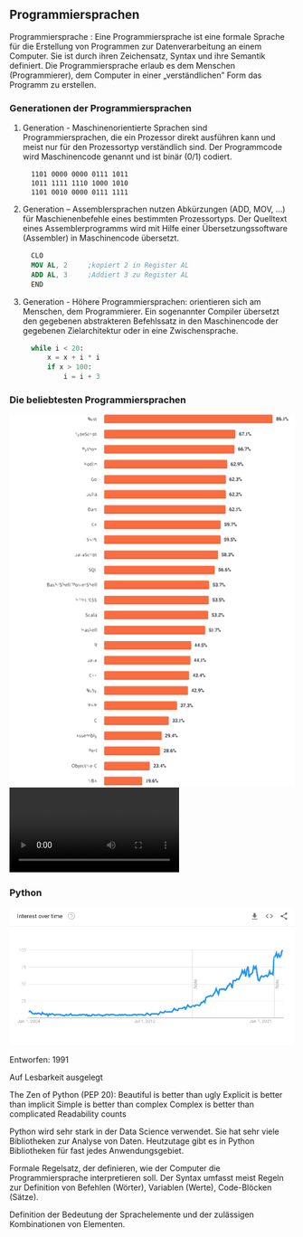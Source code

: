 ## Programmiersprachen

Programmiersprache
: Eine Programmiersprache ist eine formale Sprache für die Erstellung von Programmen zur Datenverarbeitung an einem Computer. Sie ist durch ihren Zeichensatz, Syntax und ihre Semantik definiert. Die Programmiersprache erlaub es dem Menschen (Programmierer), dem Computer in einer „verständlichen” Form das Programm zu erstellen.

### Generationen der Programmiersprachen

1. Generation - Maschinenorientierte Sprachen sind Programmiersprachen, die ein Prozessor direkt ausführen kann und meist nur für den Prozessortyp verständlich sind. Der Programmcode wird Maschinencode genannt und ist binär (0/1) codiert. 
    ```
      1101 0000 0000 0111 1011
      1011 1111 1110 1000 1010
      1101 0010 0000 0111 1111
    ```

2. Generation – Assemblersprachen nutzen Abkürzungen (ADD, MOV, …) für Maschienenbefehle eines bestimmten Prozessortyps. Der Quelltext eines Assemblerprogramms wird mit Hilfe einer Übersetzungssoftware (Assembler) in Maschinencode übersetzt.
    ```nasm
      CLO
      MOV AL, 2     ;kopiert 2 in Register AL
      ADD AL, 3     ;Addiert 3 zu Register AL
      END
    ```

3. Generation - Höhere Programmiersprachen: orientieren sich am Menschen, dem Programmierer. Ein sogenannter Compiler übersetzt den gegebenen abstrakteren Befehlssatz in den Maschinencode der gegebenen Zielarchitektur oder in eine Zwischensprache.
    ```python
      while i < 20:
          x = x + i * i
          if x > 100:
              i = i + 3
    ```

### Die beliebtesten Programmiersprachen

![Most popular programming languages on stack overflow](images/stackoverflow.png)
![Historic development of most used programming languages](images/top_prog_languages.mp4)



### Python

![Development of popularity of python](images/python_popularity.png)


  Entworfen: 1991

Auf Lesbarkeit ausgelegt

The Zen of Python (PEP 20):
Beautiful is better than ugly
Explicit is better than implicit
Simple is better than complex
Complex is better than complicated
Readability counts


  Python wird sehr stark in der Data Science verwendet. Sie hat sehr viele Bibliotheken zur Analyse von Daten. 
Heutzutage gibt es in Python Bibliotheken für fast jedes Anwendungsgebiet. 

Formale Regelsatz, der definieren, wie der Computer die Programmiersprache interpretieren soll. Der Syntax umfasst meist Regeln zur Definition von Befehlen (Wörter), Variablen (Werte), Code-Blöcken (Sätze).

Definition der Bedeutung der Sprachelemente und der zulässigen Kombinationen von Elementen.


